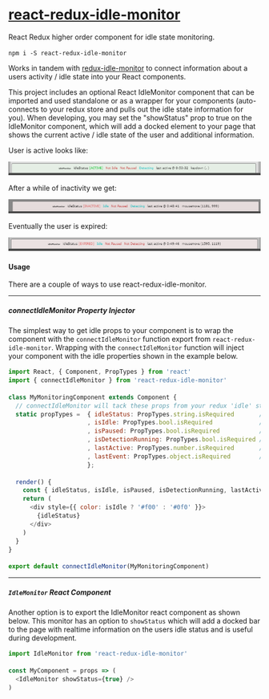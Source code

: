 # [react-redux-idle-monitor](https://npmjs.com/packages/react-redux-idle-monitor)

React Redux higher order component for idle state monitoring.

`npm i -S react-redux-idle-monitor`

Works in tandem with [redux-idle-monitor](https://npmjs.com/packages/redux-idle-monitor) to connect information about a users activity / idle state into your React components.


This project includes an optional React IdleMonitor component that can be imported and used standalone or as a wrapper for your components (auto-connects to your redux store and pulls out the idle state information for you).  When developing, you may set the "showStatus" prop to true on the IdleMonitor component, which will add a docked element to your page that shows the current active / idle state of the user and additional information.

User is active looks like:

![active idle status](/src/public/assets/active.png)


After a while of inactivity we get:

![inactive idle status](/src/public/assets/inactive.png)


Eventually the user is expired:

![expired idle status](/src/public/assets/expired.png)


#### Usage


There are a couple of ways to use react-redux-idle-monitor.


___


##### connectIdleMonitor Property Injector


The simplest way to get idle props to your component is to wrap the component with the `connectIdleMonitor` function export from `react-redux-idle-monitor`.  Wrapping with the `connectIdleMonitor` function will inject your component with the idle properties shown in the example below.

```js
import React, { Component, PropTypes } from 'react'
import { connectIdleMonitor } from 'react-redux-idle-monitor'

class MyMonitoringComponent extends Component {
  // connectIdleMonitor will tack these props from your redux 'idle' state
  static propTypes =  { idleStatus: PropTypes.string.isRequired       // 'ACTIVE' if user is active or one of your other configured idle states.
                      , isIdle: PropTypes.bool.isRequired             // false if user is active or idle if user is in one of your idle states.
                      , isPaused: PropTypes.bool.isRequired           // true if idle detection has been paused.
                      , isDetectionRunning: PropTypes.bool.isRequired // true if redux idle middleware is currently monitoring user mouse / keyboard activity.
                      , lastActive: PropTypes.number.isRequired       // the last time that the user was active (when detection is running).
                      , lastEvent: PropTypes.object.isRequired        // the last mouse event coordinates that were triggered (when detection is running).
                      };

  render() {
    const { idleStatus, isIdle, isPaused, isDetectionRunning, lastActive, lastEvent } = this.props
    return (
      <div style={{ color: isIdle ? '#f00' : '#0f0' }}>
        {idleStatus}
      </div>
    )
  }
}

export default connectIdleMonitor(MyMonitoringComponent)
```

___


##### `IdleMonitor` React Component


Another option is to export the IdleMonitor react component as shown below. This monitor has an option to `showStatus` which will add a docked bar to the page with realtime information on the users idle status and is useful during development.

```js
import IdleMonitor from 'react-redux-idle-monitor'

const MyComponent = props => (
  <IdleMonitor showStatus={true} />
)
```
